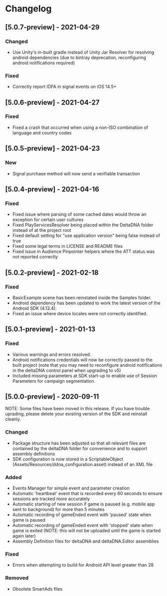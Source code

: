 # Changelog

## [5.0.7-preview] - 2021-04-29

### Changed
- Use Unity's in-built gradle instead of Unity Jar Resolver for resolving android dependencies (due to bintray deprecation, reconfiguring android notifications required)

### Fixed
- Correctly report IDFA in signal events on iOS 14.5+

## [5.0.6-preview] - 2021-04-27

### Fixed
- Fixed a crash that occurred when using a non-ISO combination of language and country codes

## [5.0.5-preview] - 2021-04-23

### New
- Signal purchase method will now send a verifiable transaction 

## [5.0.4-preview] - 2021-04-16

### Fixed
- Fixed issue where parsing of some cached dates would throw an exception for certain user cultures
- Fixed PlayServicesResolver being placed within the DeltaDNA folder instead of at the project root
- Fixed default setting for "use application version" being false instead of true
- Fixed some legal terms in LICENSE and README files
- Fixed issue in Audience Pinpointer helpers where the ATT status was not reported correctly

## [5.0.2-preview] - 2021-02-18

### Fixed
- BasicExample scene has been reinstated inside the Samples folder.
- Android dependency has been updated to work the latest version of the Android SDK (4.13.4).
- Fixed an issue where device locales were not correctly identified.

## [5.0.1-preview] - 2021-01-13

### Fixed
- Various warnings and errors resolved.
- Android notifications credentials will now be correctly passed to the built project (note that you may need to reconfigure android notifications in the deltaDNA control panel when upgrading to v5)
- Included missing parameters at SDK start-up to enable use of Session Parameters for campaign segmentation.

## [5.0.0-preview] - 2020-09-11

NOTE: Some files have been moved in this release. If you have trouble uprading, please delete your existing version of the SDK and reinstall cleanly.

### Changed
- Package structure has been adjusted so that all relevant files are contained by the deltaDNA folder for convenience and to support assembly definitions
- SDK configuration is now stored in a ScriptableObject (Assets/Resources/ddna_configuration.asset) instead of an XML file

### Added
- Events Manager for simple event and parameter creation
- Automatic 'heartbeat' event that is recorded every 60 seconds to ensure sessions are tracked more accurately
- Automatic starting of new session if game is paused (e.g. mobile app sent to background) for more than 5 minutes
- Automatic recording of gameEnded event with 'paused' state when game is paused
- Automatic recording of gameEnded event with 'stopped' state when game is exited (NOTE: this will not be uploaded until the game is started again later)
- Assembly Definition files for deltaDNA and deltaDNA.Editor assemblies

### Fixed
- Errors when attempting to build for Android API level greater than 28

### Removed
- Obsolete SmartAds files
